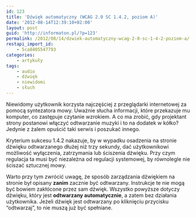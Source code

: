 ```yaml
---
id: 123
title: 'Dźwięk automatyczny (WCAG 2.0 SC 1.4.2, poziom A)'
date: '2012-08-14T12:39:10+02:00'
layout: post
guid: 'http://informaton.pl/?p=123'
permalink: /2012/08/14/dzwiek-automatyczny-wcag-2-0-sc-1-4-2-poziom-a/
restapi_import_id:
    - 5ca8405547793
categories:
    - artykuły
tags:
    - audio
    - dźwięk
    - niewidomi
    - słuch
---
```


Niewidomy użytkownik korzysta najczęściej z przeglądarki internetowej za pomocą syntezatora mowy. Uważnie słucha informacji, które przekazuje mu komputer, co zastępuje czytanie wzrokiem. A co ma zrobić, gdy projektant strony postanowi włączyć odtwarzanie muzyki i to na dodatek w kółko? Jedynie z żalem opuścić taki serwis i poszukać innego.

Kryterium sukcesu 1.4.2 nakazuje, by w wypadku osadzenia na stronie dźwięku odtwarzanego dłużej niż trzy sekundy, dać użytkownikowi możliwość wyłączenia, zatrzymania lub ściszenia dźwięku. Przy czym regulacja ta musi być niezależna od regulacji systemowej, by równolegle nie ściszać sztucznej mowy.

Warto przy tym zwrócić uwagę, że sposób zarządzania dźwiękiem na stronie był opisany **zanim** zacznie być odtwarzany. Instrukcje te nie mogą być bowiem zakłócone przez sam dźwięk. Wszystko powyższe dotyczy dźwięku, który jest **odtwarzany automatycznie**, a zatem bez działania użytkownika. Jeżeli dźwięk jest odtwarzany po kliknięciu przycisku “odtwarzaj”, to nie muszą już być spełniane.